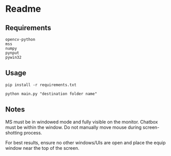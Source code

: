 # Readme

## Requirements 
```
opencv-python
mss
numpy
pynput
pywin32
```

## Usage 
```
pip install -r requirements.txt
```
```
python main.py "destination folder name" 
```

## Notes
MS must be in windowed mode and fully visible on the monitor.
Chatbox must be within the window.
Do not manually move mouse during screen-shotting process.

For best results, ensure no other windows/UIs are open and place the equip window near the top of the screen.
